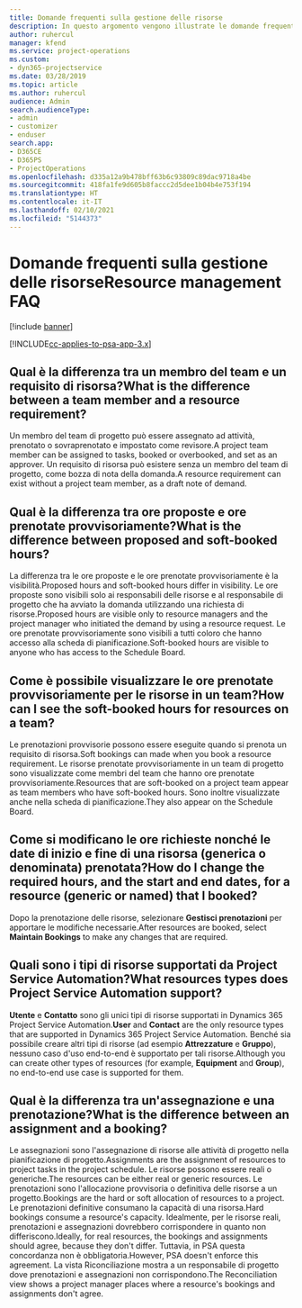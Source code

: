 ```yaml
---
title: Domande frequenti sulla gestione delle risorse
description: In questo argomento vengono illustrate le domande frequenti sulla gestione delle risorse.
author: ruhercul
manager: kfend
ms.service: project-operations
ms.custom:
- dyn365-projectservice
ms.date: 03/28/2019
ms.topic: article
ms.author: ruhercul
audience: Admin
search.audienceType:
- admin
- customizer
- enduser
search.app:
- D365CE
- D365PS
- ProjectOperations
ms.openlocfilehash: d335a12a9b478bff63b6c93809c89dac9718a4be
ms.sourcegitcommit: 418fa1fe9d605b8faccc2d5dee1b04b4e753f194
ms.translationtype: HT
ms.contentlocale: it-IT
ms.lasthandoff: 02/10/2021
ms.locfileid: "5144373"
---
```

# <a name="resource-management-faq"></a><span data-ttu-id="57217-103">Domande frequenti sulla gestione delle risorse</span><span class="sxs-lookup"><span data-stu-id="57217-103">Resource management FAQ</span></span>

[!include [banner](../includes/psa-now-project-operations.md)]

[!INCLUDE[cc-applies-to-psa-app-3.x](../includes/cc-applies-to-psa-app-3x.md)]

## <a name="what-is-the-difference-between-a-team-member-and-a-resource-requirement"></a><span data-ttu-id="57217-104">Qual è la differenza tra un membro del team e un requisito di risorsa?</span><span class="sxs-lookup"><span data-stu-id="57217-104">What is the difference between a team member and a resource requirement?</span></span>

<span data-ttu-id="57217-105">Un membro del team di progetto può essere assegnato ad attività, prenotato o sovraprenotato e impostato come revisore.</span><span class="sxs-lookup"><span data-stu-id="57217-105">A project team member can be assigned to tasks, booked or overbooked, and set as an approver.</span></span> <span data-ttu-id="57217-106">Un requisito di risorsa può esistere senza un membro del team di progetto, come bozza di nota della domanda.</span><span class="sxs-lookup"><span data-stu-id="57217-106">A resource requirement can exist without a project team member, as a draft note of demand.</span></span> 

## <a name="what-is-the-difference-between-proposed-and-soft-booked-hours"></a><span data-ttu-id="57217-107">Qual è la differenza tra ore proposte e ore prenotate provvisoriamente?</span><span class="sxs-lookup"><span data-stu-id="57217-107">What is the difference between proposed and soft-booked hours?</span></span>

<span data-ttu-id="57217-108">La differenza tra le ore proposte e le ore prenotate provvisoriamente è la visibilità.</span><span class="sxs-lookup"><span data-stu-id="57217-108">Proposed hours and soft-booked hours differ in visibility.</span></span> <span data-ttu-id="57217-109">Le ore proposte sono visibili solo ai responsabili delle risorse e al responsabile di progetto che ha avviato la domanda utilizzando una richiesta di risorse.</span><span class="sxs-lookup"><span data-stu-id="57217-109">Proposed hours are visible only to resource managers and the project manager who initiated the demand by using a resource request.</span></span> <span data-ttu-id="57217-110">Le ore prenotate provvisoriamente sono visibili a tutti coloro che hanno accesso alla scheda di pianificazione.</span><span class="sxs-lookup"><span data-stu-id="57217-110">Soft-booked hours are visible to anyone who has access to the Schedule Board.</span></span>

## <a name="how-can-i-see-the-soft-booked-hours-for-resources-on-a-team"></a><span data-ttu-id="57217-111">Come è possibile visualizzare le ore prenotate provvisoriamente per le risorse in un team?</span><span class="sxs-lookup"><span data-stu-id="57217-111">How can I see the soft-booked hours for resources on a team?</span></span>

<span data-ttu-id="57217-112">Le prenotazioni provvisorie possono essere eseguite quando si prenota un requisito di risorsa.</span><span class="sxs-lookup"><span data-stu-id="57217-112">Soft bookings can made when you book a resource requirement.</span></span> <span data-ttu-id="57217-113">Le risorse prenotate provvisoriamente in un team di progetto sono visualizzate come membri del team che hanno ore prenotate provvisoriamente.</span><span class="sxs-lookup"><span data-stu-id="57217-113">Resources that are soft-booked on a project team appear as team members who have soft-booked hours.</span></span> <span data-ttu-id="57217-114">Sono inoltre visualizzate anche nella scheda di pianificazione.</span><span class="sxs-lookup"><span data-stu-id="57217-114">They also appear on the Schedule Board.</span></span>

## <a name="how-do-i-change-the-required-hours-and-the-start-and-end-dates-for-a-resource-generic-or-named-that-i-booked"></a><span data-ttu-id="57217-115">Come si modificano le ore richieste nonché le date di inizio e fine di una risorsa (generica o denominata) prenotata?</span><span class="sxs-lookup"><span data-stu-id="57217-115">How do I change the required hours, and the start and end dates, for a resource (generic or named) that I booked?</span></span>

<span data-ttu-id="57217-116">Dopo la prenotazione delle risorse, selezionare **Gestisci prenotazioni** per apportare le modifiche necessarie.</span><span class="sxs-lookup"><span data-stu-id="57217-116">After resources are booked, select **Maintain Bookings** to make any changes that are required.</span></span>

## <a name="what-resources-types-does-project-service-automation-support"></a><span data-ttu-id="57217-117">Quali sono i tipi di risorse supportati da Project Service Automation?</span><span class="sxs-lookup"><span data-stu-id="57217-117">What resources types does Project Service Automation support?</span></span>

<span data-ttu-id="57217-118">**Utente** e **Contatto** sono gli unici tipi di risorse supportati in Dynamics 365 Project Service Automation.</span><span class="sxs-lookup"><span data-stu-id="57217-118">**User** and **Contact** are the only resource types that are supported in Dynamics 365 Project Service Automation.</span></span> <span data-ttu-id="57217-119">Benché sia possibile creare altri tipi di risorse (ad esempio **Attrezzature** e **Gruppo**), nessuno caso d'uso end-to-end è supportato per tali risorse.</span><span class="sxs-lookup"><span data-stu-id="57217-119">Although you can create other types of resources (for example, **Equipment** and **Group**), no end-to-end use case is supported for them.</span></span>

## <a name="what-is-the-difference-between-an-assignment-and-a-booking"></a><span data-ttu-id="57217-120">Qual è la differenza tra un'assegnazione e una prenotazione?</span><span class="sxs-lookup"><span data-stu-id="57217-120">What is the difference between an assignment and a booking?</span></span>

<span data-ttu-id="57217-121">Le assegnazioni sono l'assegnazione di risorse alle attività di progetto nella pianificazione di progetto.</span><span class="sxs-lookup"><span data-stu-id="57217-121">Assignments are the assignment of resources to project tasks in the project schedule.</span></span> <span data-ttu-id="57217-122">Le risorse possono essere reali o generiche.</span><span class="sxs-lookup"><span data-stu-id="57217-122">The resources can be either real or generic resources.</span></span> <span data-ttu-id="57217-123">Le prenotazioni sono l'allocazione provvisoria o definitiva delle risorse a un progetto.</span><span class="sxs-lookup"><span data-stu-id="57217-123">Bookings are the hard or soft allocation of resources to a project.</span></span> <span data-ttu-id="57217-124">Le prenotazioni definitive consumano la capacità di una risorsa.</span><span class="sxs-lookup"><span data-stu-id="57217-124">Hard bookings consume a resource's capacity.</span></span> <span data-ttu-id="57217-125">Idealmente, per le risorse reali, prenotazioni e assegnazioni dovrebbero corrispondere in quanto non differiscono.</span><span class="sxs-lookup"><span data-stu-id="57217-125">Ideally, for real resources, the bookings and assignments should agree, because they don't differ.</span></span> <span data-ttu-id="57217-126">Tuttavia, in PSA questa concordanza non è obbligatoria.</span><span class="sxs-lookup"><span data-stu-id="57217-126">However, PSA doesn't enforce this agreement.</span></span> <span data-ttu-id="57217-127">La vista Riconciliazione mostra a un responsabile di progetto dove prenotazioni e assegnazioni non corrispondono.</span><span class="sxs-lookup"><span data-stu-id="57217-127">The Reconciliation view shows a project manager places where a resource's bookings and assignments don't agree.</span></span>
